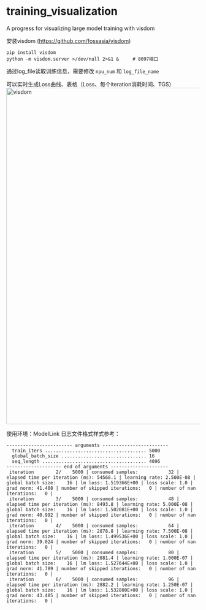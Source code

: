 # training_visualization
A progress for visualizing large model training with visdom

安装visdom (https://github.com/fossasia/visdom)

```{shell}
pip install visdom
python -m visdom.server >/dev/null 2>&1 &     # 8097端口
```

通过log_file读取训练信息，需要修改 `npu_num` 和 `log_file_name`

可以实时生成Loss曲线、表格（Loss、每个iteration消耗时间、TGS）
<img width="878" alt="visdom" src="https://github.com/user-attachments/assets/2c68bb29-136f-4829-a4e6-82a7fc6100b9">

使用环境：ModelLink
日志文件格式样式参考：
```
------------------------ arguments ------------------------
  train_iters ..................................... 5000
  global_batch_size ............................... 16
  seq_length ...................................... 4096
-------------------- end of arguments ---------------------
 iteration        2/    5000 | consumed samples:           32 | elapsed time per iteration (ms): 54568.1 | learning rate: 2.500E-08 | global batch size:    16 | lm loss: 1.519366E+00 | loss scale: 1.0 | grad norm: 41.408 | number of skipped iterations:   0 | number of nan iterations:   0 |
 iteration        3/    5000 | consumed samples:           48 | elapsed time per iteration (ms): 8493.8 | learning rate: 5.000E-08 | global batch size:    16 | lm loss: 1.502081E+00 | loss scale: 1.0 | grad norm: 40.992 | number of skipped iterations:   0 | number of nan iterations:   0 |
 iteration        4/    5000 | consumed samples:           64 | elapsed time per iteration (ms): 2878.8 | learning rate: 7.500E-08 | global batch size:    16 | lm loss: 1.499536E+00 | loss scale: 1.0 | grad norm: 39.024 | number of skipped iterations:   0 | number of nan iterations:   0 |
 iteration        5/    5000 | consumed samples:           80 | elapsed time per iteration (ms): 2881.4 | learning rate: 1.000E-07 | global batch size:    16 | lm loss: 1.527644E+00 | loss scale: 1.0 | grad norm: 41.789 | number of skipped iterations:   0 | number of nan iterations:   0 |
 iteration        6/    5000 | consumed samples:           96 | elapsed time per iteration (ms): 2882.2 | learning rate: 1.250E-07 | global batch size:    16 | lm loss: 1.532800E+00 | loss scale: 1.0 | grad norm: 43.485 | number of skipped iterations:   0 | number of nan iterations:   0 |
```
